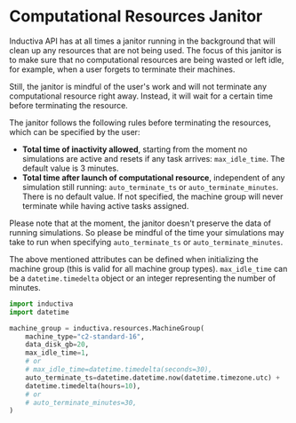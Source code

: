 # Computational Resources Janitor

Inductiva API has at all times a janitor running in the background that will clean
up any resources that are not being used. The focus of this janitor is to make
sure that no computational resources are being wasted or left idle, for example,
when a user forgets to terminate their machines.

Still, the janitor is mindful of the user's work and will not terminate any
computational resource right away. Instead, it will wait for a certain time
before terminating the resource.

The janitor follows the following rules before terminating the resources, which
can be specified by the user:
- **Total time of inactivity allowed**, starting from the moment no simulations
are active and resets if any task arrives: `max_idle_time`. The default value
is 3 minutes.
- **Total time after launch of computational resource**, independent of any
simulation still running: `auto_terminate_ts` or `auto_terminate_minutes`. There
is no default value. If not specified, the machine group will never terminate
while having active tasks assigned.

Please note that at the moment, the janitor doesn't preserve the data of running
simulations. So please be mindful of the time your simulations may take to run
when specifying `auto_terminate_ts` or `auto_terminate_minutes`.

The above mentioned attributes can be defined when initializing the machine
group (this is valid for all machine group types). `max_idle_time` can be a
`datetime.timedelta` object or an integer representing the number of minutes.

```python
import inductiva
import datetime

machine_group = inductiva.resources.MachineGroup(
    machine_type="c2-standard-16",
    data_disk_gb=20,
    max_idle_time=1,
    # or
    # max_idle_time=datetime.timedelta(seconds=30),
    auto_terminate_ts=datetime.datetime.now(datetime.timezone.utc) +
    datetime.timedelta(hours=10),
    # or
    # auto_terminate_minutes=30,
)
```
